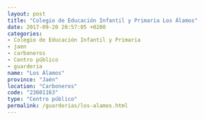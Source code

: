 ```yaml
---
layout: post
title: "Colegio de Educación Infantil y Primaria Los Álamos"
date: 2017-09-20 20:57:05 +0200
categories:
- Colegio de Educación Infantil y Primaria
- jaen
- carboneros
- Centro público
- guarderia
name: "Los Álamos"
province: "Jaén"
location: "Carboneros"
code: "23601163"
type: "Centro público"
permalink: /guarderias/los-alamos.html
---
```

